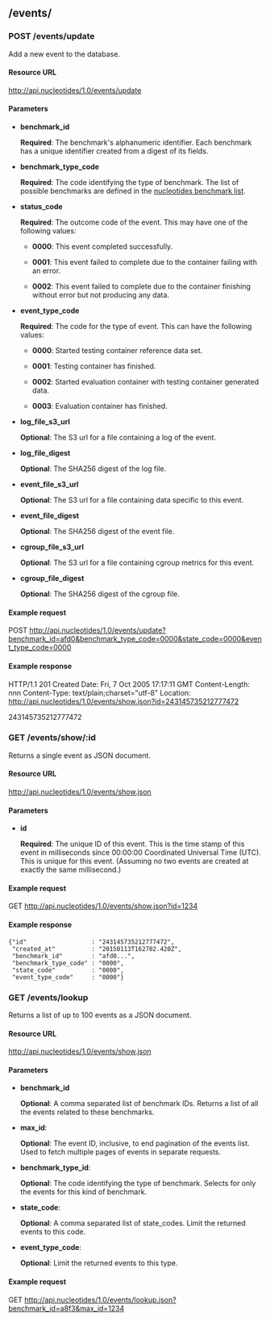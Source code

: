 ## /events/

### POST /events/update

Add a new event to the database.

#### Resource URL

http://api.nucleotides/1.0/events/update

#### Parameters

  * **benchmark_id**

    **Required**: The benchmark's alphanumeric identifier. Each benchmark has a
    unique identifier created from a digest of its fields.

  * **benchmark_type_code**

    **Required**: The code identifying the type of benchmark. The list of
    possible benchmarks are defined in the [nucleotides benchmark list][bench].

  * **status_code**

    **Required**: The outcome code of the event. This may have one of the
    following values:

      * **0000**: This event completed successfully.

      * **0001**: This event failed to complete due to the container failing
        with an error.

      * **0002**: This event failed to complete due to the container finishing
        without error but not producing any data.

  * **event_type_code**

    **Required**: The code for the type of event. This can have the following
    values:

      * **0000**: Started testing container reference data set.

      * **0001**: Testing container has finished.

      * **0002**: Started evaluation container with testing container generated
        data.

      * **0003**: Evaluation container has finished.

  * **log_file_s3_url**

    **Optional**: The S3 url for a file containing a log of the event.

  * **log_file_digest**

    **Optional**: The SHA256 digest of the log file.

  * **event_file_s3_url**

    **Optional**: The S3 url for a file containing data specific to this event.

  * **event_file_digest**

    **Optional**: The SHA256 digest of the event file.

  * **cgroup_file_s3_url**

    **Optional**: The S3 url for a file containing cgroup metrics for this
    event.

  * **cgroup_file_digest**

    **Optional**: The SHA256 digest of the cgroup file.

#### Example request

POST http://api.nucleotides/1.0/events/update?benchmark_id=afd0&benchmark_type_code=0000&state_code=0000&event_type_code=0000

#### Example response

HTTP/1.1 201 Created
Date: Fri, 7 Oct 2005 17:17:11 GMT
Content-Length: nnn
Content-Type: text/plain;charset="utf-8"
Location: http://api.nucleotides/1.0/events/show.json?id=243145735212777472

243145735212777472



### GET /events/show/:id

Returns a single event as JSON document.

#### Resource URL

http://api.nucleotides/1.0/events/show.json

#### Parameters

  * **id**

    **Required**: The unique ID of this event. This is the time stamp of this
    event in milliseconds since 00:00:00 Coordinated Universal Time (UTC). This
    is unique for this event. (Assuming no two events are created at exactly
    the same millisecond.)

#### Example request

GET http://api.nucleotides/1.0/events/show.json?id=1234

#### Example response

    {"id"                  : "243145735212777472",
     "created_at"          : "20150113T162702.420Z",
     "benchmark_id"        : "afd0...",
     "benchmark_type_code" : "0000",
     "state_code"          : "0000",
     "event_type_code"     : "0000"}



### GET /events/lookup

Returns a list of up to 100 events as a JSON document.

#### Resource URL

http://api.nucleotides/1.0/events/show.json

#### Parameters

  * **benchmark_id**

    **Optional**: A comma separated list of benchmark IDs. Returns a list of
    all the events related to these benchmarks.

  * **max_id**:

    **Optional**: The event ID, inclusive, to end pagination of the events
    list. Used to fetch multiple pages of events in separate requests.

  * **benchmark_type_id**:

    **Optional**: The code identifying the type of benchmark. Selects for only
    the events for this kind of benchmark.

  * **state_code**:

    **Optional**: A comma separated list of state_codes. Limit the returned
    events to this code.

  * **event_type_code**:

    **Optional**: Limit the returned events to this type.

#### Example request

GET http://api.nucleotides/1.0/events/lookup.json?benchmark_id=a8f3&max_id=1234


[bench]: https://github.com/nucleotides/nucleotides-data/blob/master/benchmark_type.yml
